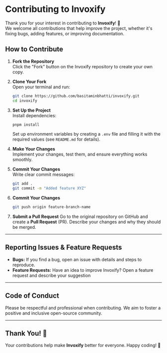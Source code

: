 # Contributing to Invoxify

Thank you for your interest in contributing to **Invoxify**! 🚀  
We welcome all contributions that help improve the project, whether it's fixing bugs, adding features, or improving documentation.

## How to Contribute

1. **Fork the Repository**  
   Click the "Fork" button on the Invoxify repository to create your own copy.

2. **Clone Your Fork**  
   Open your terminal and run:

   ```bash
   git clone https://github.com/basitaminbhatti/invoxify.git
   cd invoxify
   ```

3. **Set Up the Project**  
   Install dependencies:

   ```bash
   pnpm install
   ```

   Set up environment variables by creating a `.env` file and filling it with the required values (see `README.md` for details).

4. **Make Your Changes**  
   Implement your changes, test them, and ensure everything works smoothly.

5. **Commit Your Changes**  
   Write clear commit messages:
   ```bash
   git add .
   git commit -m "Added feature XYZ"
   ```
6. **Commit Your Changes**

   ```bash
   git push origin feature-branch-name
   ```

7. **Submit a Pull Request**
   Go to the original repository on GitHub and create a **Pull Request** (PR). Describe your changes and why they should be merged.

---

## Reporting Issues & Feature Requests

- **Bugs:** If you find a bug, open an issue with details and steps to reproduce.
- **Feature Requests:** Have an idea to improve Invoxify? Open a feature request and describe your suggestion

---

## Code of Conduct

Please be respectful and professional when contributing. We aim to foster a positive and inclusive open-source community.

---

## Thank You! 🎉

Your contributions help make **Invoxify** better for everyone. Happy coding! 🚀
